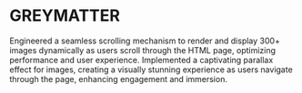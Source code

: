 # GREYMATTER
Engineered a seamless scrolling mechanism to render and display 300+ images dynamically as users scroll through the HTML page, optimizing performance and user experience. Implemented a captivating parallax effect for images, creating a visually stunning experience as users navigate through the page, enhancing engagement and immersion.
